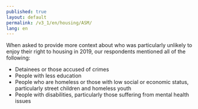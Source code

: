 ```yaml
---
published: true
layout: default
permalink: /v3_1/en/housing/ASM/
lang: en
---
```

When asked to provide more context about who was particularly unlikely to enjoy their right to housing in 2019, our respondents mentioned all of the following:

-	Detainees or those accused of crimes
-	People with less education
-	People who are homeless or those with low social or economic status, particularly street children and homeless youth
-	People with disabilities, particularly those suffering from mental health issues
